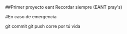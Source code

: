 ##Primer proyecto eant
Recordar siempre (EANT pray's)

#En caso de emergencia

git commit
git push
corre por tú vida